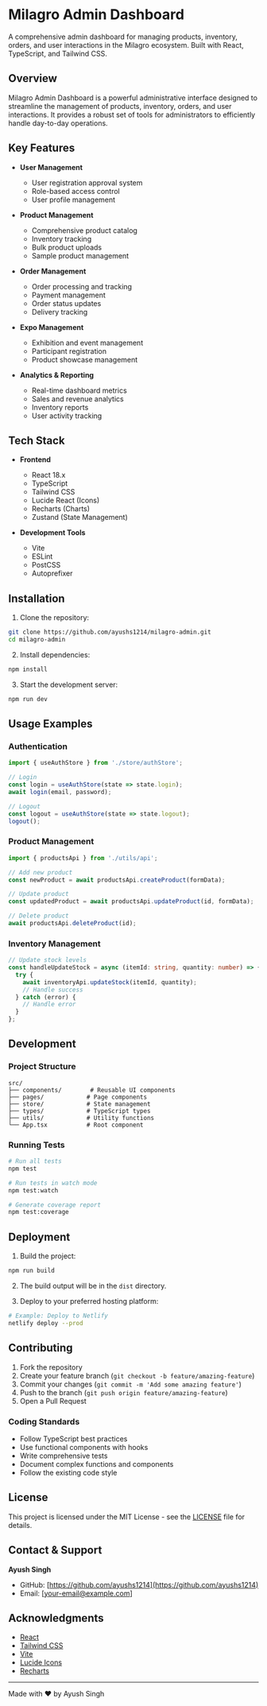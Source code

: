 # Milagro Admin Dashboard

A comprehensive admin dashboard for managing products, inventory, orders, and user interactions in the Milagro ecosystem. Built with React, TypeScript, and Tailwind CSS.

## Overview

Milagro Admin Dashboard is a powerful administrative interface designed to streamline the management of products, inventory, orders, and user interactions. It provides a robust set of tools for administrators to efficiently handle day-to-day operations.

## Key Features

- **User Management**
  - User registration approval system
  - Role-based access control
  - User profile management

- **Product Management**
  - Comprehensive product catalog
  - Inventory tracking
  - Bulk product uploads
  - Sample product management

- **Order Management**
  - Order processing and tracking
  - Payment management
  - Order status updates
  - Delivery tracking

- **Expo Management**
  - Exhibition and event management
  - Participant registration
  - Product showcase management

- **Analytics & Reporting**
  - Real-time dashboard metrics
  - Sales and revenue analytics
  - Inventory reports
  - User activity tracking

## Tech Stack

- **Frontend**
  - React 18.x
  - TypeScript
  - Tailwind CSS
  - Lucide React (Icons)
  - Recharts (Charts)
  - Zustand (State Management)

- **Development Tools**
  - Vite
  - ESLint
  - PostCSS
  - Autoprefixer

## Installation

1. Clone the repository:
```bash
git clone https://github.com/ayushs1214/milagro-admin.git
cd milagro-admin
```

2. Install dependencies:
```bash
npm install
```

3. Start the development server:
```bash
npm run dev
```

## Usage Examples

### Authentication

```typescript
import { useAuthStore } from './store/authStore';

// Login
const login = useAuthStore(state => state.login);
await login(email, password);

// Logout
const logout = useAuthStore(state => state.logout);
logout();
```

### Product Management

```typescript
import { productsApi } from './utils/api';

// Add new product
const newProduct = await productsApi.createProduct(formData);

// Update product
const updatedProduct = await productsApi.updateProduct(id, formData);

// Delete product
await productsApi.deleteProduct(id);
```

### Inventory Management

```typescript
// Update stock levels
const handleUpdateStock = async (itemId: string, quantity: number) => {
  try {
    await inventoryApi.updateStock(itemId, quantity);
    // Handle success
  } catch (error) {
    // Handle error
  }
};
```

## Development

### Project Structure

```
src/
├── components/        # Reusable UI components
├── pages/            # Page components
├── store/            # State management
├── types/            # TypeScript types
├── utils/            # Utility functions
└── App.tsx           # Root component
```

### Running Tests

```bash
# Run all tests
npm test

# Run tests in watch mode
npm test:watch

# Generate coverage report
npm test:coverage
```

## Deployment

1. Build the project:
```bash
npm run build
```

2. The build output will be in the `dist` directory.

3. Deploy to your preferred hosting platform:
```bash
# Example: Deploy to Netlify
netlify deploy --prod
```

## Contributing

1. Fork the repository
2. Create your feature branch (`git checkout -b feature/amazing-feature`)
3. Commit your changes (`git commit -m 'Add some amazing feature'`)
4. Push to the branch (`git push origin feature/amazing-feature`)
5. Open a Pull Request

### Coding Standards

- Follow TypeScript best practices
- Use functional components with hooks
- Write comprehensive tests
- Document complex functions and components
- Follow the existing code style

## License

This project is licensed under the MIT License - see the [LICENSE](LICENSE) file for details.

## Contact & Support

**Ayush Singh**
- GitHub: [https://github.com/ayushs1214](https://github.com/ayushs1214)
- Email: [your-email@example.com]

## Acknowledgments

- [React](https://reactjs.org/)
- [Tailwind CSS](https://tailwindcss.com/)
- [Vite](https://vitejs.dev/)
- [Lucide Icons](https://lucide.dev/)
- [Recharts](https://recharts.org/)

---

Made with ❤️ by Ayush Singh